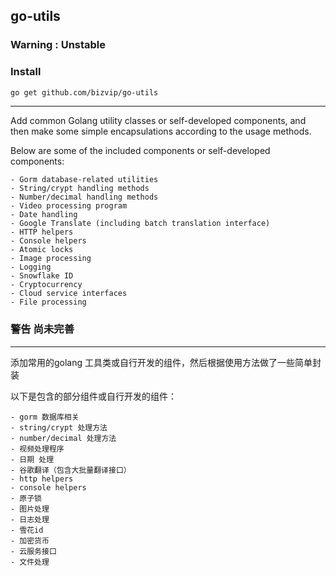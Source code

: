 ## go-utils 

### Warning : Unstable

### Install

```bash
go get github.com/bizvip/go-utils
```

---

Add common Golang utility classes or self-developed components, and then make some simple encapsulations according to the usage methods.

Below are some of the included components or self-developed components:

```
- Gorm database-related utilities
- String/crypt handling methods
- Number/decimal handling methods
- Video processing program
- Date handling
- Google Translate (including batch translation interface)
- HTTP helpers
- Console helpers
- Atomic locks
- Image processing
- Logging
- Snowflake ID
- Cryptocurrency
- Cloud service interfaces
- File processing
```

### 警告 尚未完善

---

添加常用的golang 工具类或自行开发的组件，然后根据使用方法做了一些简单封装

以下是包含的部分组件或自行开发的组件：

```
- gorm 数据库相关
- string/crypt 处理方法
- number/decimal 处理方法
- 视频处理程序
- 日期 处理
- 谷歌翻译（包含大批量翻译接口）
- http helpers
- console helpers
- 原子锁
- 图片处理
- 日志处理
- 雪花id
- 加密货币
- 云服务接口
- 文件处理
```
